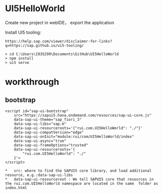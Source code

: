 # UI5HelloWorld

Create new project in webIDE， export the application 

Install UI5 tooling: 

    https://help.sap.com/viewer/disclaimer-for-links?q=https://sap.github.io/ui5-tooling/

    > cd C:\Users\I035299\Documents\GitHub\UI5HelloWorld
    > npm install
    > ui5 serve

# workthrough

## bootstrap

    <script id="sap-ui-bootstrap" 
		src="https://sapui5.hana.ondemand.com/resources/sap-ui-core.js"
		data-sap-ui-theme="sap_fiori_3"
		data-sap-ui-libs="sap.m"
		data-sap-ui-resourceroots='{"rui.com.UI5HelloWorld": "./"}'
		data-sap-ui-compatVersion="edge"
		data-sap-ui-onInit="module:rui/com/UI5HelloWorld/index"
		data-sap-ui-async="true"
		data-sap-ui-frameOptions="trusted"
		data-sap-ui-resourceroots='{
			"rui.com.UI5HelloWorld": "./"
		}'>
	</script>

    *   src: where to find the SAPUI5 core library, and load additional resource, e.g.:data-sap-ui-libs 
    *   data-sap-ui-resourceroot : We tell SAPUI5 core that resources in the rui.com.UI5HelloWorld namespace are located in the same  folder as index.html

